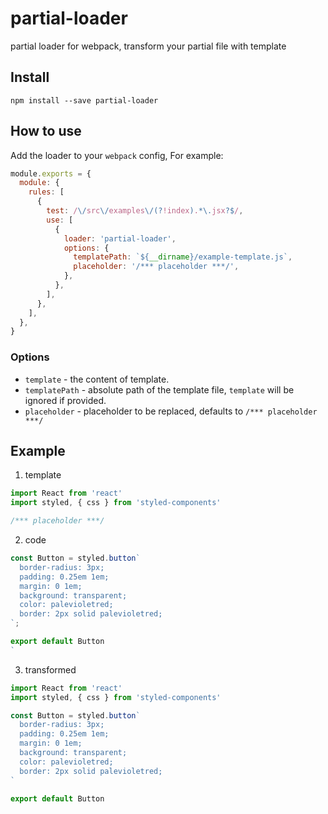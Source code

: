 # partial-loader

partial loader for webpack, transform your partial file with template

## Install

`npm install --save partial-loader`

## How to use

Add the loader to your `webpack` config, For example:

```javascript
module.exports = {
  module: {
    rules: [
      {
        test: /\/src\/examples\/(?!index).*\.jsx?$/,
        use: [
          {
            loader: 'partial-loader',
            options: {
              templatePath: `${__dirname}/example-template.js`,
              placeholder: '/*** placeholder ***/',
            },
          },
        ],
      },
    ],
  },
}
```

### Options

- `template` - the content of template.
- `templatePath` - absolute path of the template file, `template` will be ignored if provided.
- `placeholder` - placeholder to be replaced, defaults to `/*** placeholder ***/`

## Example

1.  template

```javascript
import React from 'react'
import styled, { css } from 'styled-components'

/*** placeholder ***/
```

2.  code

```javascript
const Button = styled.button`
  border-radius: 3px;
  padding: 0.25em 1em;
  margin: 0 1em;
  background: transparent;
  color: palevioletred;
  border: 2px solid palevioletred;
`;

export default Button
`
```

3.  transformed

```javascript
import React from 'react'
import styled, { css } from 'styled-components'

const Button = styled.button`
  border-radius: 3px;
  padding: 0.25em 1em;
  margin: 0 1em;
  background: transparent;
  color: palevioletred;
  border: 2px solid palevioletred;
`

export default Button
```
